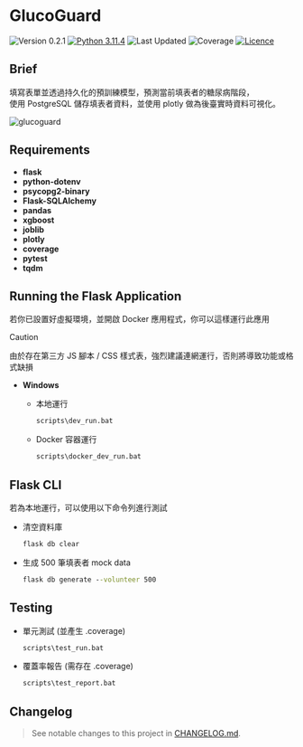 # GlucoGuard
<!-- Badges -->
![Version 0.2.1](https://img.shields.io/badge/version-0.2.1-blue)
[![Python 3.11.4](https://img.shields.io/badge/python-3.11.4-blue)](https://www.python.org/downloads/release/python-3114/ "More details about Python 3.11.4")
![Last Updated](https://img.shields.io/badge/last%20update-2024/2/6-darkgreen)
![Coverage](https://img.shields.io/badge/coverage-89%25-darkgreen)
[![Licence](https://img.shields.io/github/license/RogelioKG/GlucoGuard)](./LICENSE)



## Brief
填寫表單並透過持久化的預訓練模型，預測當前填表者的糖尿病階段，\
使用 PostgreSQL 儲存填表者資料，並使用 plotly 做為後臺實時資料可視化。
<!-- GIF -->
![glucoguard](./tests/demo/glucoguard-demo.gif?raw=true)


## Requirements

+ **flask**
+ **python-dotenv**
+ **psycopg2-binary**
+ **Flask-SQLAlchemy**
+ **pandas**
+ **xgboost**
+ **joblib**
+ **plotly**
+ **coverage**
+ **pytest**
+ **tqdm**


## Running the Flask Application
若你已設置好虛擬環境，並開啟 Docker 應用程式，你可以這樣運行此應用

> [!CAUTION]
> 由於存在第三方 JS 腳本 / CSS 樣式表，強烈建議連網運行，否則將導致功能或格式缺損

+ **Windows**

  + 本地運行
    ```bat
    scripts\dev_run.bat
    ```
  + Docker 容器運行
    ```bat
    scripts\docker_dev_run.bat
    ```


## Flask CLI
若為本地運行，可以使用以下命令列進行測試

  + 清空資料庫
    ```bat
    flask db clear
    ```
  + 生成 500 筆填表者 mock data
    ```bat
    flask db generate --volunteer 500
    ```


## Testing

  + 單元測試 (並產生 .coverage)
    ```bat
    scripts\test_run.bat
    ```
  + 覆蓋率報告 (需存在 .coverage)
    ```bat
    scripts\test_report.bat
    ```


## Changelog
> See notable changes to this project in [CHANGELOG.md](./CHANGELOG.md).
